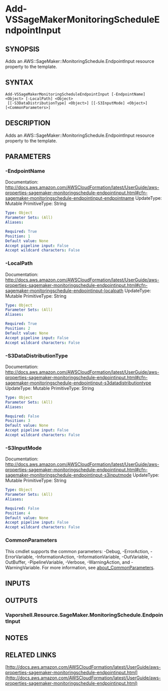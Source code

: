 # Add-VSSageMakerMonitoringScheduleEndpointInput

## SYNOPSIS
Adds an AWS::SageMaker::MonitoringSchedule.EndpointInput resource property to the template.

## SYNTAX

```
Add-VSSageMakerMonitoringScheduleEndpointInput [-EndpointName] <Object> [-LocalPath] <Object>
 [[-S3DataDistributionType] <Object>] [[-S3InputMode] <Object>] [<CommonParameters>]
```

## DESCRIPTION
Adds an AWS::SageMaker::MonitoringSchedule.EndpointInput resource property to the template.

## PARAMETERS

### -EndpointName
Documentation: http://docs.aws.amazon.com/AWSCloudFormation/latest/UserGuide/aws-properties-sagemaker-monitoringschedule-endpointinput.html#cfn-sagemaker-monitoringschedule-endpointinput-endpointname
UpdateType: Mutable
PrimitiveType: String

```yaml
Type: Object
Parameter Sets: (All)
Aliases:

Required: True
Position: 1
Default value: None
Accept pipeline input: False
Accept wildcard characters: False
```

### -LocalPath
Documentation: http://docs.aws.amazon.com/AWSCloudFormation/latest/UserGuide/aws-properties-sagemaker-monitoringschedule-endpointinput.html#cfn-sagemaker-monitoringschedule-endpointinput-localpath
UpdateType: Mutable
PrimitiveType: String

```yaml
Type: Object
Parameter Sets: (All)
Aliases:

Required: True
Position: 2
Default value: None
Accept pipeline input: False
Accept wildcard characters: False
```

### -S3DataDistributionType
Documentation: http://docs.aws.amazon.com/AWSCloudFormation/latest/UserGuide/aws-properties-sagemaker-monitoringschedule-endpointinput.html#cfn-sagemaker-monitoringschedule-endpointinput-s3datadistributiontype
UpdateType: Mutable
PrimitiveType: String

```yaml
Type: Object
Parameter Sets: (All)
Aliases:

Required: False
Position: 3
Default value: None
Accept pipeline input: False
Accept wildcard characters: False
```

### -S3InputMode
Documentation: http://docs.aws.amazon.com/AWSCloudFormation/latest/UserGuide/aws-properties-sagemaker-monitoringschedule-endpointinput.html#cfn-sagemaker-monitoringschedule-endpointinput-s3inputmode
UpdateType: Mutable
PrimitiveType: String

```yaml
Type: Object
Parameter Sets: (All)
Aliases:

Required: False
Position: 4
Default value: None
Accept pipeline input: False
Accept wildcard characters: False
```

### CommonParameters
This cmdlet supports the common parameters: -Debug, -ErrorAction, -ErrorVariable, -InformationAction, -InformationVariable, -OutVariable, -OutBuffer, -PipelineVariable, -Verbose, -WarningAction, and -WarningVariable. For more information, see [about_CommonParameters](http://go.microsoft.com/fwlink/?LinkID=113216).

## INPUTS

## OUTPUTS

### Vaporshell.Resource.SageMaker.MonitoringSchedule.EndpointInput
## NOTES

## RELATED LINKS

[http://docs.aws.amazon.com/AWSCloudFormation/latest/UserGuide/aws-properties-sagemaker-monitoringschedule-endpointinput.html](http://docs.aws.amazon.com/AWSCloudFormation/latest/UserGuide/aws-properties-sagemaker-monitoringschedule-endpointinput.html)


